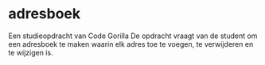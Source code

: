 # adresboek
Een studieopdracht van Code Gorilla
De opdracht vraagt van de student om een adresboek te maken waarin elk adres toe te voegen, te verwijderen en te wijzigen is.
